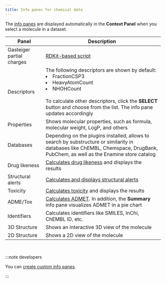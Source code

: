 ```yaml
---
title: Info panes for chemical data
---
```


The [info panes](../../../../navigation/panels/info-panels.md) are displayed
automatically in the **Context Panel** when you select a molecule in a dataset.

|Panel|Description|
|-----|-----------|
|Gasteiger partial charges | [RDKit-based script](https://dev.datagrok.ai/script/7acf813d-4f65-51f2-bc3f-503cde26c460) |  
|Descriptors |The following descriptors are shown by default:<br/><li>FractionCSP3</li><li>HeavyAtomCount</li><li>NHOHCount</li><br/> To calculate other descriptors, click the **SELECT** button and choose from the list. The info pane updates accordingly|
|Properties | Shows molecular properties, such as formula, molecular weight, LogP, and others|
| Databases | Depending on the plugins installed, allows to search by substructure or similarity in databases like ChEMBL, Chemspace, DrugBank, PubChem, as well as the Enamine store catalog |
|Drug likeness | [Calculates drug likeness](drug-likeness.md) and displays the results  |
|Structural alerts | [Calculates and displays structural alerts](structural-alerts.md)  |
|Toxicity | [Calculates toxicity](toxicity-risks.md) and displays the results  |
|ADME/Tox | [Calculates ADMET](https://github.com/datagrok-ai/public/tree/master/packages/Admetica). In addition, the **Summary** info pane visualizes ADMET in a pie chart |
|Identifiers | Calculates identifiers like SMILES, InChi, ChEMBL ID, etc.|
|3D Structure| Shows an interactive 3D view of the molecule|
|2D Structure| Shows a 2D view of the molecule|

<br/>

:::note developers

You can [create custom info panes](../../../../../develop/how-to/add-info-panel.md).

:::
